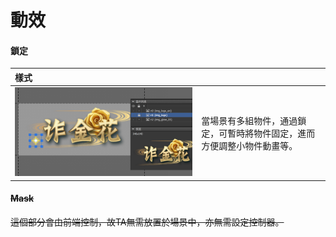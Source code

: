 # 動效

#### 鎖定

| 樣式 |  |
| :--- | :--- |
| ![](.gitbook/assets/lock.png) | 當場景有多組物件，通過鎖定，可暫時將物件固定，進而方便調整小物件動畫等。 |

#### ~~Mask~~

~~這個部分會由前端控制，故TA無需放置於場景中，亦無需設定控制器。~~

